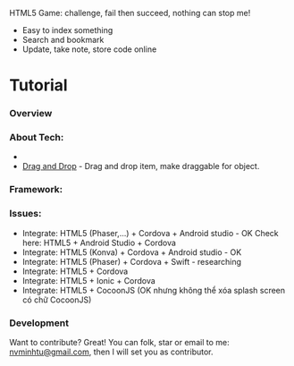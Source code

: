 HTML5 Game: challenge, fail then succeed, nothing can stop me!

* Easy to index something
* Search and bookmark
* Update, take note, store code online

# Tutorial

### Overview
### About Tech:
*
* [Drag and Drop] - Drag and drop item, make draggable for object.

### Framework:

### Issues:

* Integrate: HTML5 (Phaser,...) + Cordova + Android studio - OK
Check here: HTML5 + Android Studio + Cordova
* Integrate: HTML5 (Konva) + Cordova + Android studio - OK
* Integrate: HTML5 (Phaser) + Cordova + Swift - researching
* Integrate: HTML5 + Cordova
* Integrate: HTML5 + Ionic + Cordova
* Integrate:  HTML5 + CocoonJS (OK nhưng không thể xóa splash screen có chữ CocoonJS)


### Development

Want to contribute? Great!
You can folk, star or email to me: nvminhtu@gmail.com, then I will set you as contributor.


[//]: # (These are reference links used in the body of this note and get stripped out when the markdown processor does its job. There is no need to format nicely because it shouldn't be seen. Thanks SO - http://stackoverflow.com/questions/4823468/store-comments-in-markdown-syntax)

  [Drag and Drop]: <https://developer.mozilla.org/en-US/docs/Web/API/DragEvent>
  [HTML5 + Android Studio + Cordova]: <http://www.emanueleferonato.com/2016/06/20/make-your-html5-games-run-on-android-devices-with-cordova-and-android-studio/>
  [My blog]: <http://it.phuotky.com/>
